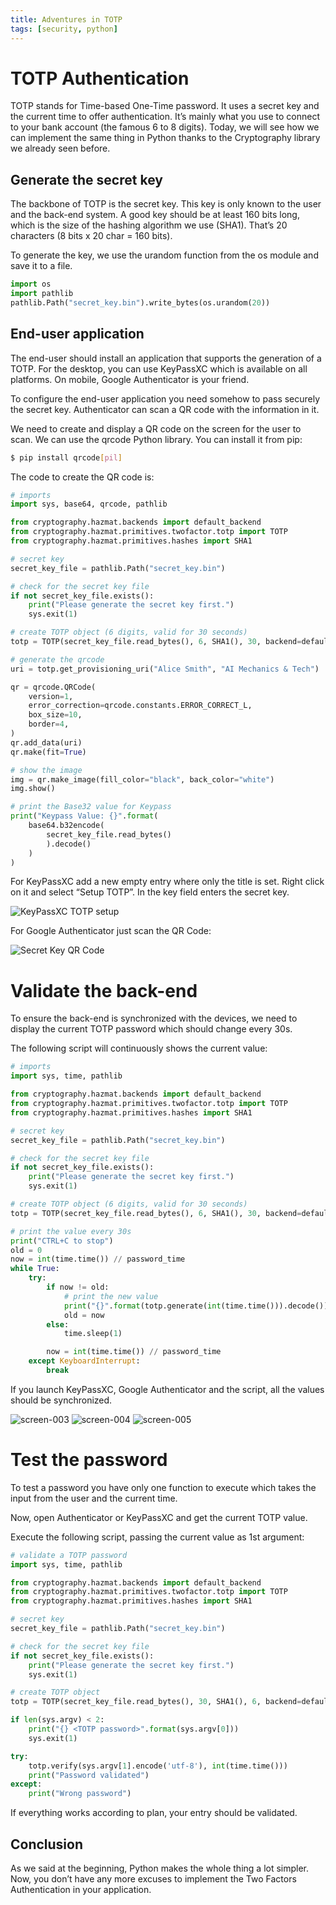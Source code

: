 ```yaml
---
title: Adventures in TOTP
tags: [security, python]
---
```

# TOTP Authentication

TOTP stands for Time-based One-Time password. It uses a secret key and the current time to offer
authentication. It’s mainly what you use to connect to your bank account (the famous 6 to 8 digits).
Today, we will see how we can implement the same thing in Python thanks to the Cryptography library
we already seen before.

## **Generate the secret key**

The backbone of TOTP is the secret key. This key is only known to the user and the back-end system.
A good key should be at least 160 bits long, which is the size of the hashing algorithm we use
(SHA1). That’s 20 characters (8 bits x 20 char = 160 bits).

To generate the key, we use the urandom function from the os module and save it to a file.

```python
import os
import pathlib
pathlib.Path("secret_key.bin").write_bytes(os.urandom(20))
```

## **End-user application**

The end-user should install an application that supports the generation of a TOTP. For the desktop,
you can use KeyPassXC which is available on all platforms. On mobile, Google Authenticator is
your friend.

To configure the end-user application you need somehow to pass securely the secret key.
Authenticator can scan a QR code with the information in it.

We need to create and display a QR code on the screen for the user to scan. We can use the qrcode
Python library. You can install it from pip:

```bash
$ pip install qrcode[pil]
```

The code to create the QR code is:

```python
# imports
import sys, base64, qrcode, pathlib

from cryptography.hazmat.backends import default_backend
from cryptography.hazmat.primitives.twofactor.totp import TOTP
from cryptography.hazmat.primitives.hashes import SHA1

# secret key
secret_key_file = pathlib.Path("secret_key.bin")

# check for the secret key file
if not secret_key_file.exists():
    print("Please generate the secret key first.")
    sys.exit(1)

# create TOTP object (6 digits, valid for 30 seconds)
totp = TOTP(secret_key_file.read_bytes(), 6, SHA1(), 30, backend=default_backend())

# generate the qrcode
uri = totp.get_provisioning_uri("Alice Smith", "AI Mechanics & Tech")

qr = qrcode.QRCode(
    version=1,
    error_correction=qrcode.constants.ERROR_CORRECT_L,
    box_size=10,
    border=4,
)
qr.add_data(uri)
qr.make(fit=True)

# show the image
img = qr.make_image(fill_color="black", back_color="white")
img.show()

# print the Base32 value for Keypass
print("Keypass Value: {}".format(
    base64.b32encode(
        secret_key_file.read_bytes()
        ).decode()
    )
)
```

For KeyPassXC add a new empty entry where only the title is set. Right click on it and select “Setup TOTP”. In the key field enters the secret key.

![KeyPassXC TOTP setup](/assets/img/screen-001.png)

For Google Authenticator just scan the QR Code:

![Secret Key QR Code](/assets/img//screen-002.png)

# **Validate the back-end**

To ensure the back-end is synchronized with the devices, we need to display the current TOTP password which should change every 30s.

The following script will continuously shows the current value:

```python
# imports
import sys, time, pathlib

from cryptography.hazmat.backends import default_backend
from cryptography.hazmat.primitives.twofactor.totp import TOTP
from cryptography.hazmat.primitives.hashes import SHA1

# secret key
secret_key_file = pathlib.Path("secret_key.bin")

# check for the secret key file
if not secret_key_file.exists():
    print("Please generate the secret key first.")
    sys.exit(1)

# create TOTP object (6 digits, valid for 30 seconds)
totp = TOTP(secret_key_file.read_bytes(), 6, SHA1(), 30, backend=default_backend())

# print the value every 30s
print("CTRL+C to stop")
old = 0
now = int(time.time()) // password_time
while True:
    try:
        if now != old:
            # print the new value
            print("{}".format(totp.generate(int(time.time())).decode()))
            old = now
        else:
            time.sleep(1)

        now = int(time.time()) // password_time
    except KeyboardInterrupt:
        break
```

If you launch KeyPassXC, Google Authenticator and the script, all the values should be synchronized.

![screen-003](/assets/img/screen-003.png)
![screen-004](/assets/img/screen-004.png)
![screen-005](/assets/img/screen-005.png)

# **Test the password**

To test a password you have only one function to execute which takes the input from the user and the current time.

Now, open Authenticator or KeyPassXC and get the current TOTP value.

Execute the following script, passing the current value as 1st argument:

```python
# validate a TOTP password
import sys, time, pathlib

from cryptography.hazmat.backends import default_backend
from cryptography.hazmat.primitives.twofactor.totp import TOTP
from cryptography.hazmat.primitives.hashes import SHA1

# secret key
secret_key_file = pathlib.Path("secret_key.bin")

# check for the secret key file
if not secret_key_file.exists():
    print("Please generate the secret key first.")
    sys.exit(1)

# create TOTP object
totp = TOTP(secret_key_file.read_bytes(), 30, SHA1(), 6, backend=default_backend())

if len(sys.argv) < 2:
    print("{} <TOTP password>".format(sys.argv[0]))
    sys.exit(1)

try:
    totp.verify(sys.argv[1].encode('utf-8'), int(time.time()))
    print("Password validated")
except:
    print("Wrong password")
```

If everything works according to plan, your entry should be validated.

## **Conclusion**

As we said at the beginning, Python makes the whole thing a lot simpler. Now, you don’t have any more excuses to implement the Two Factors Authentication in your application.
